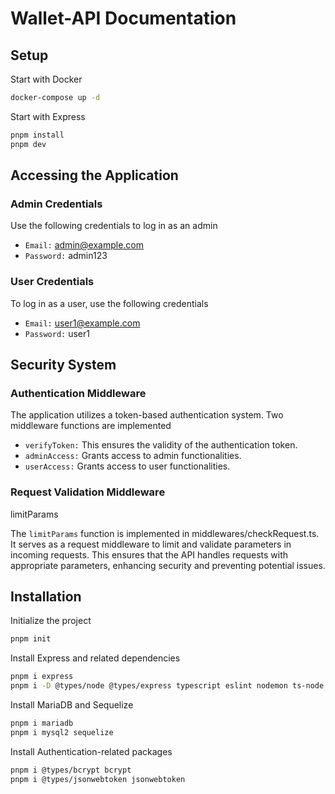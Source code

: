 # Wallet-API Documentation

## Setup

Start with Docker
```bash
docker-compose up -d
```

Start with Express
```bash
pnpm install 
pnpm dev 
```

## Accessing the Application

### Admin Credentials

Use the following credentials to log in as an admin
- `Email:` admin@example.com
- `Password:` admin123

### User Credentials

To log in as a user, use the following credentials
- `Email:` user1@example.com
- `Password:` user1

## Security System

### Authentication Middleware

The application utilizes a token-based authentication system. Two middleware functions are implemented

- `verifyToken:` This ensures the validity of the authentication token.
- `adminAccess:` Grants access to admin functionalities.
- `userAccess:` Grants access to user functionalities.

### Request Validation Middleware

limitParams

The `limitParams` function is implemented in middlewares/checkRequest.ts. It serves as a request middleware to limit and validate parameters in incoming requests. This ensures that the API handles requests with appropriate parameters, enhancing security and preventing potential issues.

## Installation

Initialize the project
```bash
pnpm init
```

Install Express and related dependencies
```bash
pnpm i express
pnpm i -D @types/node @types/express typescript eslint nodemon ts-node dotenv
```

Install MariaDB and Sequelize
```bash
pnpm i mariadb
pnpm i mysql2 sequelize
```

Install Authentication-related packages
```bash
pnpm i @types/bcrypt bcrypt
pnpm i @types/jsonwebtoken jsonwebtoken
```
